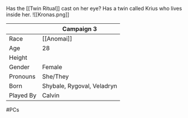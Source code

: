 Has the [[Twin Ritual]] cast on her eye? Has a twin called Krius who lives inside her.
![[Kronas.png]]

|           | Campaign 3                 |
| --------- | -------------------------- |
| Race      | [[Anomai]]                 |
| Age       | 28                         |
| Height    |                            |
| Gender    | Female                     |
| Pronouns  | She/They                   |
| Born      | Shybale, Rygoval, Veladryn |
| Played By | Calvin                     |
#PCs